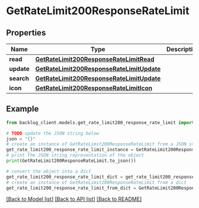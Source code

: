 # GetRateLimit200ResponseRateLimit


## Properties

Name | Type | Description | Notes
------------ | ------------- | ------------- | -------------
**read** | [**GetRateLimit200ResponseRateLimitRead**](GetRateLimit200ResponseRateLimitRead.md) |  | [optional] 
**update** | [**GetRateLimit200ResponseRateLimitUpdate**](GetRateLimit200ResponseRateLimitUpdate.md) |  | [optional] 
**search** | [**GetRateLimit200ResponseRateLimitUpdate**](GetRateLimit200ResponseRateLimitUpdate.md) |  | [optional] 
**icon** | [**GetRateLimit200ResponseRateLimitIcon**](GetRateLimit200ResponseRateLimitIcon.md) |  | [optional] 

## Example

```python
from backlog_client.models.get_rate_limit200_response_rate_limit import GetRateLimit200ResponseRateLimit

# TODO update the JSON string below
json = "{}"
# create an instance of GetRateLimit200ResponseRateLimit from a JSON string
get_rate_limit200_response_rate_limit_instance = GetRateLimit200ResponseRateLimit.from_json(json)
# print the JSON string representation of the object
print(GetRateLimit200ResponseRateLimit.to_json())

# convert the object into a dict
get_rate_limit200_response_rate_limit_dict = get_rate_limit200_response_rate_limit_instance.to_dict()
# create an instance of GetRateLimit200ResponseRateLimit from a dict
get_rate_limit200_response_rate_limit_from_dict = GetRateLimit200ResponseRateLimit.from_dict(get_rate_limit200_response_rate_limit_dict)
```
[[Back to Model list]](../README.md#documentation-for-models) [[Back to API list]](../README.md#documentation-for-api-endpoints) [[Back to README]](../README.md)


